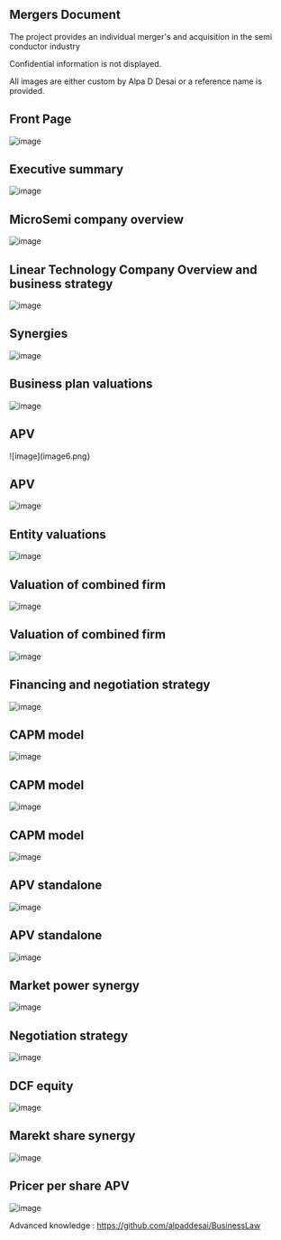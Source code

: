## Mergers Document

The project provides an individual merger's and acquisition in the semi conductor industry

Confidential information is not displayed.

All images are either custom by Alpa D Desai or a reference name is provided.

## Front Page
![image](image.png)

## Executive summary
![image](image1.png)

## MicroSemi company overview
![image](image2.png)

## Linear Technology Company Overview and business strategy
![image](image3.png)

## Synergies
![image](image4.png)

## Business plan valuations
![image](image5.png)

## APV 
![image](image6.png}

## APV
![image](image7.png)

## Entity valuations
![image](image8.png)

## Valuation of combined firm
![image](image9.png)

## Valuation of combined firm
![image](image10.png)

## Financing and negotiation strategy
![image](image11.png)

## CAPM model 
![image](image12.png)

## CAPM model 
![image](image13.png)

## CAPM model
![image](image14.png)

## APV standalone
![image](image15.png)

## APV standalone
![image](image16.png)

## Market power synergy
![image](image17.png)

## Negotiation strategy
![image](image18.png)

## DCF equity
![image](image19.png)

## Marekt share synergy
![image](image20.png)

## Pricer per share APV
![image](image21.png)

Advanced knowledge : https://github.com/alpaddesai/BusinessLaw
